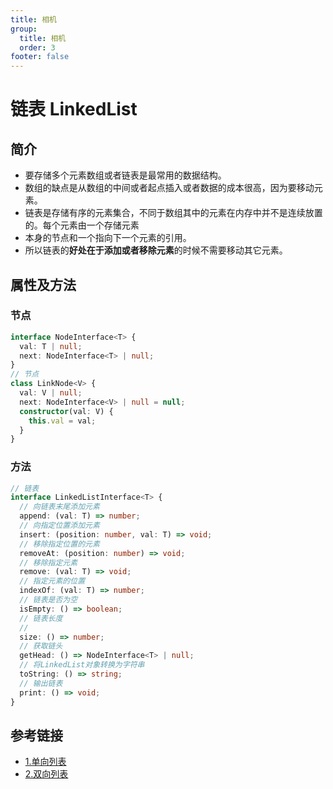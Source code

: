 ```yaml
---
title: 相机
group:
  title: 相机
  order: 3
footer: false
---
```


# 链表 LinkedList

## 简介

- 要存储多个元素数组或者链表是最常用的数据结构。
- 数组的缺点是从数组的中间或者起点插入或者数据的成本很高，因为要移动元素。
- 链表是存储有序的元素集合，不同于数组其中的元素在内存中并不是连续放置的。每个元素由一个存储元素
- 本身的节点和一个指向下一个元素的引用。
- 所以链表的**好处在于添加或者移除元素**的时候不需要移动其它元素。

## 属性及方法

### 节点

```typescript
interface NodeInterface<T> {
  val: T | null;
  next: NodeInterface<T> | null;
}
// 节点
class LinkNode<V> {
  val: V | null;
  next: NodeInterface<V> | null = null;
  constructor(val: V) {
    this.val = val;
  }
}
```

### 方法

```typescript
// 链表
interface LinkedListInterface<T> {
  // 向链表末尾添加元素
  append: (val: T) => number;
  // 向指定位置添加元素
  insert: (position: number, val: T) => void;
  // 移除指定位置的元素
  removeAt: (position: number) => void;
  // 移除指定元素
  remove: (val: T) => void;
  // 指定元素的位置
  indexOf: (val: T) => number;
  // 链表是否为空
  isEmpty: () => boolean;
  // 链表长度
  //
  size: () => number;
  // 获取链头
  getHead: () => NodeInterface<T> | null;
  // 将LinkedList对象转换为字符串
  toString: () => string;
  // 输出链表
  print: () => void;
}
```

## 参考链接

- [1.单向列表](/foundation/linked-list/list-1-single)
- [2.双向列表](/foundation/linked-list/list-2-doubly)
